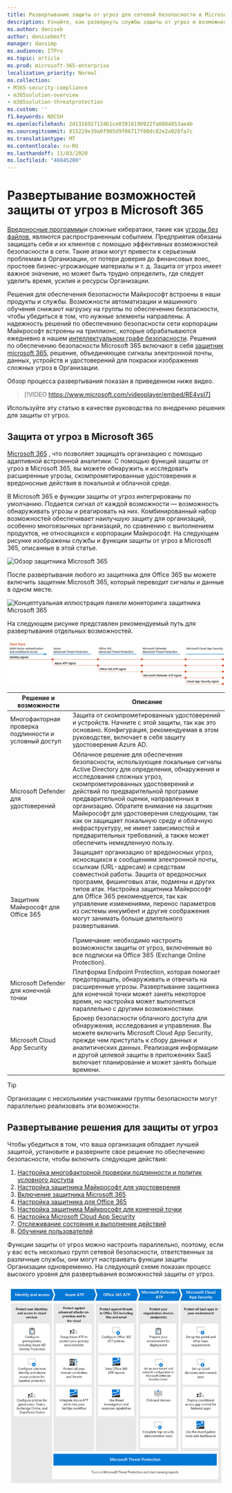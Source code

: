 ```yaml
---
title: Развертывание защиты от угроз для сетевой безопасности в Microsoft 365
description: Узнайте, как развернуть службы защиты от угроз и возможности безопасности сети в Microsoft 365 в.
ms.author: deniseb
author: denisebmsft
manager: dansimp
ms.audience: ITPro
ms.topic: article
ms.prod: microsoft-365-enterprise
localization_priority: Normal
ms.collection:
- M365-security-compliance
- m365solution-overview
- m365solution-threatprotection
ms.custom: ''
f1.keywords: NOCSH
ms.openlocfilehash: 2d1316927124b1ce03910190922fa0804853ae4b
ms.sourcegitcommit: 815229e39a0f905d9f06717f00dc82e2a028fa7c
ms.translationtype: MT
ms.contentlocale: ru-RU
ms.lasthandoff: 11/03/2020
ms.locfileid: "48845280"
---
```

# <a name="deploy-threat-protection-capabilities-across-microsoft-365"></a>Развертывание возможностей защиты от угроз в Microsoft 365

[Вредоносные программы](https://docs.microsoft.com/windows/security/threat-protection/intelligence/understanding-malware)и сложные кибератаки, такие как [угрозы без файлов](https://docs.microsoft.com/windows/security/threat-protection/intelligence/fileless-threats), являются распространенным событием. Предприятия обязаны защищать себя и их клиентов с помощью эффективных возможностей безопасности в сети. Такие атаки могут привести к серьезным проблемам в Организации, от потери доверия до финансовых воес, простоев бизнес-угрожающие материалы и т. д. Защита от угроз имеет важное значение, но может быть трудно определить, где следует уделить время, усилия и ресурсы Организации. 

Решения для обеспечения безопасности Майкрософт встроены в наши продукты и службы. Возможности автоматизации и машинного обучения снижают нагрузку на группы по обеспечению безопасности, чтобы убедиться в том, что нужные элементы направлены. А надежность решений по обеспечению безопасности сети корпорации Майкрософт встроены на триллионс, которые обрабатываются ежедневно в нашем [интеллектуальном графе безопасности](https://cloud-platform-assets.azurewebsites.net/intelligent-security-graph). Решения по обеспечению безопасности Microsoft 365 включают в себя [защитник microsoft 365](https://docs.microsoft.com/microsoft-365/security/mtp/microsoft-threat-protection), решение, объединяющее сигналы электронной почты, данных, устройств и удостоверений для покраски изображения сложных угроз в Организации.


Обзор процесса развертывания показан в приведенном ниже видео.

> [!VIDEO https://www.microsoft.com/videoplayer/embed/RE4vsI7]

Используйте эту статью в качестве руководства по внедрению решения для защиты от угроз.

## <a name="threat-protection-in-microsoft-365-e5"></a>Защита от угроз в Microsoft 365

[Microsoft 365](https://www.microsoft.com/microsoft-365/enterprise-e5-business-software?activetab=pivot%3aoverviewtab) , что позволяет защищать организацию с помощью адаптивной встроенной аналитики. С помощью функций защиты от угроз в Microsoft 365, вы можете обнаружить и исследовать расширенные угрозы, скомпрометированные удостоверения и вредоносные действия в локальной и облачной среде.

В Microsoft 365 е функции защиты от угроз интегрированы по умолчанию. Подается сигнал от каждой возможности — возможность обнаруживать угрозы и реагировать на них. Комбинированный набор возможностей обеспечивает наилучшую защиту для организаций, особенно многоязычных организаций, по сравнению с выполнением продуктов, не относящихся к корпорации Майкрософт. На следующем рисунке изображены службы и функции защиты от угроз в Microsoft 365, описанные в этой статье.

![Обзор защитника Microsoft 365](../media/solutions-architecture-center/deploy-threat-protection-across-m365-overview.png)

После развертывания любого из защитника для Office 365 вы можете включить защитник Microsoft 365, который переводит сигналы и данные в одном месте. 

![Концептуальная иллюстрация панели мониторинга защитника Microsoft 365](../media/solutions-architecture-center/deploy-threat-protection-across-m365-mtp.png)

На следующем рисунке представлен рекомендуемый путь для развертывания отдельных возможностей. 

![Сигналы защиты от угроз M365](../media/solutions-architecture-center/deploy-threat-protection-across-m365.png)

|Решение и возможности  |Описание  |
|---------|---------|
|Многофакторная проверка подлинности и условный доступ     |Защита от скомпрометированных удостоверений и устройств. Начните с этой защиты, так как это основано. Конфигурация, рекомендуемая в этом руководстве, включает в себя защиту удостоверения Azure AD.     |
|Microsoft Defender для удостоверений     |  Облачное решение для обеспечения безопасности, использующее локальные сигналы Active Directory для определения, обнаружения и исследования сложных угроз, скомпрометированных удостоверений и действий по предварительной программе предварительной оценки, направленных в организацию. Обратите внимание на защитник Майкрософт для удостоверения следующим, так как он защищает локальную среду и облачную инфраструктуру, не имеет зависимостей и предварительных требований, а также может обеспечить немедленную пользу.       | 
|Защитник Майкрософт для Office 365     | Защищает организацию от вредоносных угроз, исносящихся к сообщениям электронной почты, ссылкам (URL-адресам) и средствам совместной работы. Защита от вредоносных программ, фишинговых атак, подмены и других типов атак. Настройка защитника Майкрософт для Office 365 рекомендуется, так как управление изменениями, перенос параметров из системы инкумбент и другие соображения могут занимать больше длительного развертывания. <br><br>Примечание: необходимо настроить возможности защиты от угроз, включенные во все подписки на Office 365 (Exchange Online Protection).       |
|Microsoft Defender для конечной точки    | Платформа Endpoint Protection, которая помогает предотвращать, обнаруживать и отвечать на расширенные угрозы.  Развертывание защитника для конечной точки может занять некоторое время, но настройка может выполняться параллельно с другими возможностями.   |
|Microsoft Cloud App Security     |   Брокер безопасности облачного доступа для обнаружения, исследования и управления. Вы можете включить Microsoft Cloud App Security, прежде чем приступать к сбору данных и аналитических данных. Реализация информации и другой целевой защиты в приложениях SaaS включает планирование и может занять больше времени.       | 

> [!TIP]
> Организации с несколькими участниками группы безопасности могут параллельно реализовать эти возможности.

## <a name="deploy-your-threat-protection-solution"></a>Развертывание решения для защиты от угроз

Чтобы убедиться в том, что ваша организация обладает лучшей защитой, установите и разверните свое решение по обеспечению безопасности, чтобы включить следующие действия:

1. [Настройка многофакторной проверки подлинности и политик условного доступа](deploy-threat-protection-configure.md#step-1-set-up-multi-factor-authentication-and-conditional-access-policies)
2. [Настройка защитника Майкрософт для удостоверения](deploy-threat-protection-configure.md#step-2-configure-microsoft-defender-for-identity)
3. [Включение защитника Microsoft 365](deploy-threat-protection-configure.md#step-3-turn-on-microsoft-365-defender)
4. [Настройка защитника для Office 365](deploy-threat-protection-configure.md#step-4-configure-microsoft-defender-for-office-365)
5. [Настройка защитника Майкрософт для конечной точки](deploy-threat-protection-configure.md#step-5-configure-microsoft-defender-for-endpoint)
6. [Настройка Microsoft Cloud App Security](deploy-threat-protection-configure.md#step-6-configure-microsoft-cloud-app-security)
7. [Отслеживание состояния и выполнение действий](deploy-threat-protection-configure.md#step-7-monitor-status-and-take-actions)
8. [Обучение пользователей](deploy-threat-protection-configure.md#step-8-train-users)

Функции защиты от угроз можно настроить параллельно, поэтому, если у вас есть несколько групп сетевой безопасности, ответственных за различные службы, они могут настраивать функции защиты Организации одновременно. На следующей схеме показан процесс высокого уровня для развертывания возможностей защиты от угроз. 

![Процесс развертывания средств защиты от угроз](../media/solutions-architecture-center/deploy-threat-protection-across-m365-grid.png) 


